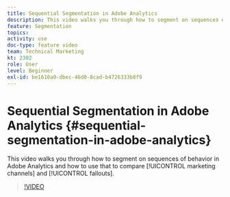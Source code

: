 ```yaml
---
title: Sequential Segmentation in Adobe Analytics
description: This video walks you through how to segment on sequences of behavior in Adobe Analytics and how to use that to compare marketing channels and fallouts.
feature: Segmentation
topics: 
activity: use
doc-type: feature video
team: Technical Marketing
kt: 2302
role: User
level: Beginner
exl-id: be1610a0-dbec-46d0-8cad-b4726333b8f9
---
```

# Sequential Segmentation in Adobe Analytics {#sequential-segmentation-in-adobe-analytics}

This video walks you through how to segment on sequences of behavior in Adobe Analytics and how to use that to compare [!UICONTROL marketing channels] and [!UICONTROL fallouts].

>[!VIDEO](https://video.tv.adobe.com/v/25405/?quality=12)
